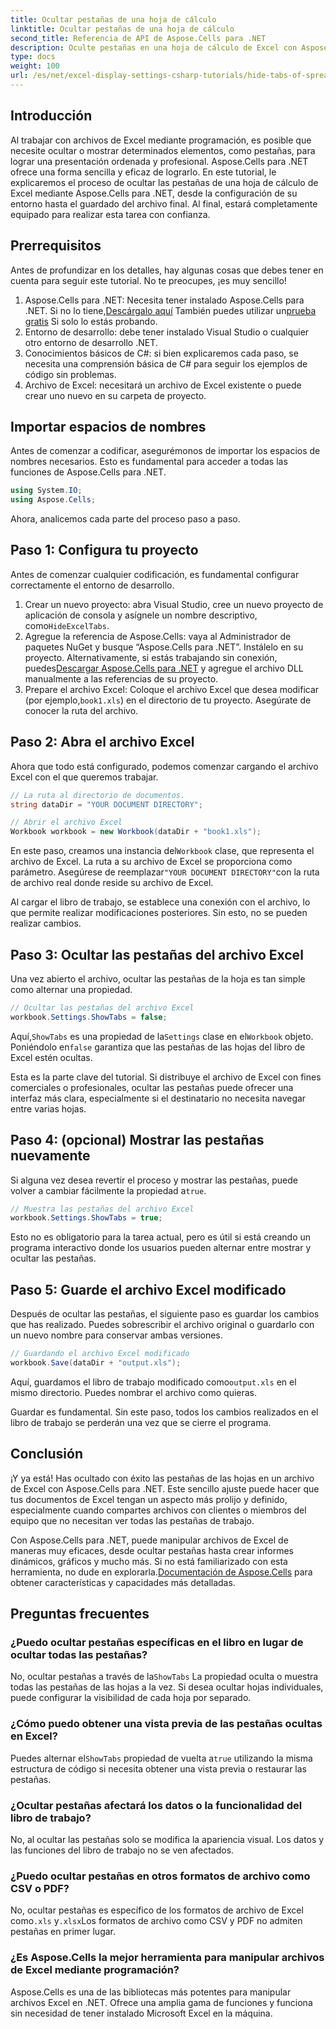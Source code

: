 ```yaml
---
title: Ocultar pestañas de una hoja de cálculo
linktitle: Ocultar pestañas de una hoja de cálculo
second_title: Referencia de API de Aspose.Cells para .NET
description: Oculte pestañas en una hoja de cálculo de Excel con Aspose.Cells para .NET. Aprenda a ocultar y mostrar pestañas de hojas de cálculo mediante programación en tan solo unos sencillos pasos.
type: docs
weight: 100
url: /es/net/excel-display-settings-csharp-tutorials/hide-tabs-of-spreadsheet/
---
```

## Introducción

Al trabajar con archivos de Excel mediante programación, es posible que necesite ocultar o mostrar determinados elementos, como pestañas, para lograr una presentación ordenada y profesional. Aspose.Cells para .NET ofrece una forma sencilla y eficaz de lograrlo. En este tutorial, le explicaremos el proceso de ocultar las pestañas de una hoja de cálculo de Excel mediante Aspose.Cells para .NET, desde la configuración de su entorno hasta el guardado del archivo final. Al final, estará completamente equipado para realizar esta tarea con confianza.

## Prerrequisitos

Antes de profundizar en los detalles, hay algunas cosas que debes tener en cuenta para seguir este tutorial. No te preocupes, ¡es muy sencillo!

1.  Aspose.Cells para .NET: Necesita tener instalado Aspose.Cells para .NET. Si no lo tiene,[Descárgalo aquí](https://releases.aspose.com/cells/net/) También puedes utilizar un[prueba gratis](https://releases.aspose.com/) Si solo lo estás probando.
2. Entorno de desarrollo: debe tener instalado Visual Studio o cualquier otro entorno de desarrollo .NET.
3. Conocimientos básicos de C#: si bien explicaremos cada paso, se necesita una comprensión básica de C# para seguir los ejemplos de código sin problemas.
4. Archivo de Excel: necesitará un archivo de Excel existente o puede crear uno nuevo en su carpeta de proyecto.

## Importar espacios de nombres

Antes de comenzar a codificar, asegurémonos de importar los espacios de nombres necesarios. Esto es fundamental para acceder a todas las funciones de Aspose.Cells para .NET.

```csharp
using System.IO;
using Aspose.Cells;
```

Ahora, analicemos cada parte del proceso paso a paso.

## Paso 1: Configura tu proyecto

Antes de comenzar cualquier codificación, es fundamental configurar correctamente el entorno de desarrollo.

1.  Crear un nuevo proyecto: abra Visual Studio, cree un nuevo proyecto de aplicación de consola y asígnele un nombre descriptivo, como`HideExcelTabs`.
2. Agregue la referencia de Aspose.Cells: vaya al Administrador de paquetes NuGet y busque “Aspose.Cells para .NET”. Instálelo en su proyecto.
 Alternativamente, si estás trabajando sin conexión, puedes[Descargar Aspose.Cells para .NET](https://releases.aspose.com/cells/net/) y agregue el archivo DLL manualmente a las referencias de su proyecto.
3.  Prepare el archivo Excel: Coloque el archivo Excel que desea modificar (por ejemplo,`book1.xls`) en el directorio de tu proyecto. Asegúrate de conocer la ruta del archivo.

## Paso 2: Abra el archivo Excel

Ahora que todo está configurado, podemos comenzar cargando el archivo Excel con el que queremos trabajar.

```csharp
// La ruta al directorio de documentos.
string dataDir = "YOUR DOCUMENT DIRECTORY";

// Abrir el archivo Excel
Workbook workbook = new Workbook(dataDir + "book1.xls");
```

 En este paso, creamos una instancia del`Workbook` clase, que representa el archivo de Excel. La ruta a su archivo de Excel se proporciona como parámetro. Asegúrese de reemplazar`"YOUR DOCUMENT DIRECTORY"`con la ruta de archivo real donde reside su archivo de Excel.

Al cargar el libro de trabajo, se establece una conexión con el archivo, lo que permite realizar modificaciones posteriores. Sin esto, no se pueden realizar cambios.

## Paso 3: Ocultar las pestañas del archivo Excel

Una vez abierto el archivo, ocultar las pestañas de la hoja es tan simple como alternar una propiedad.

```csharp
// Ocultar las pestañas del archivo Excel
workbook.Settings.ShowTabs = false;
```

 Aquí,`ShowTabs` es una propiedad de la`Settings` clase en el`Workbook` objeto. Poniéndolo en`false` garantiza que las pestañas de las hojas del libro de Excel estén ocultas.

Esta es la parte clave del tutorial. Si distribuye el archivo de Excel con fines comerciales o profesionales, ocultar las pestañas puede ofrecer una interfaz más clara, especialmente si el destinatario no necesita navegar entre varias hojas.

## Paso 4: (opcional) Mostrar las pestañas nuevamente

 Si alguna vez desea revertir el proceso y mostrar las pestañas, puede volver a cambiar fácilmente la propiedad a`true`.

```csharp
// Muestra las pestañas del archivo Excel
workbook.Settings.ShowTabs = true;
```

Esto no es obligatorio para la tarea actual, pero es útil si está creando un programa interactivo donde los usuarios pueden alternar entre mostrar y ocultar las pestañas.

## Paso 5: Guarde el archivo Excel modificado

Después de ocultar las pestañas, el siguiente paso es guardar los cambios que has realizado. Puedes sobrescribir el archivo original o guardarlo con un nuevo nombre para conservar ambas versiones.

```csharp
// Guardando el archivo Excel modificado
workbook.Save(dataDir + "output.xls");
```

 Aquí, guardamos el libro de trabajo modificado como`output.xls` en el mismo directorio. Puedes nombrar el archivo como quieras.

Guardar es fundamental. Sin este paso, todos los cambios realizados en el libro de trabajo se perderán una vez que se cierre el programa.

## Conclusión

¡Y ya está! Has ocultado con éxito las pestañas de las hojas en un archivo de Excel con Aspose.Cells para .NET. Este sencillo ajuste puede hacer que tus documentos de Excel tengan un aspecto más prolijo y definido, especialmente cuando compartes archivos con clientes o miembros del equipo que no necesitan ver todas las pestañas de trabajo.

Con Aspose.Cells para .NET, puede manipular archivos de Excel de maneras muy eficaces, desde ocultar pestañas hasta crear informes dinámicos, gráficos y mucho más. Si no está familiarizado con esta herramienta, no dude en explorarla.[Documentación de Aspose.Cells](https://reference.aspose.com/cells/net/) para obtener características y capacidades más detalladas.

## Preguntas frecuentes

### ¿Puedo ocultar pestañas específicas en el libro en lugar de ocultar todas las pestañas?  
 No, ocultar pestañas a través de la`ShowTabs` La propiedad oculta o muestra todas las pestañas de las hojas a la vez. Si desea ocultar hojas individuales, puede configurar la visibilidad de cada hoja por separado.

### ¿Cómo puedo obtener una vista previa de las pestañas ocultas en Excel?  
 Puedes alternar el`ShowTabs` propiedad de vuelta a`true` utilizando la misma estructura de código si necesita obtener una vista previa o restaurar las pestañas.

### ¿Ocultar pestañas afectará los datos o la funcionalidad del libro de trabajo?  
No, al ocultar las pestañas solo se modifica la apariencia visual. Los datos y las funciones del libro de trabajo no se ven afectados.

### ¿Puedo ocultar pestañas en otros formatos de archivo como CSV o PDF?  
 No, ocultar pestañas es específico de los formatos de archivo de Excel como`.xls` y`.xlsx`Los formatos de archivo como CSV y PDF no admiten pestañas en primer lugar.

### ¿Es Aspose.Cells la mejor herramienta para manipular archivos de Excel mediante programación?  
Aspose.Cells es una de las bibliotecas más potentes para manipular archivos Excel en .NET. Ofrece una amplia gama de funciones y funciona sin necesidad de tener instalado Microsoft Excel en la máquina.